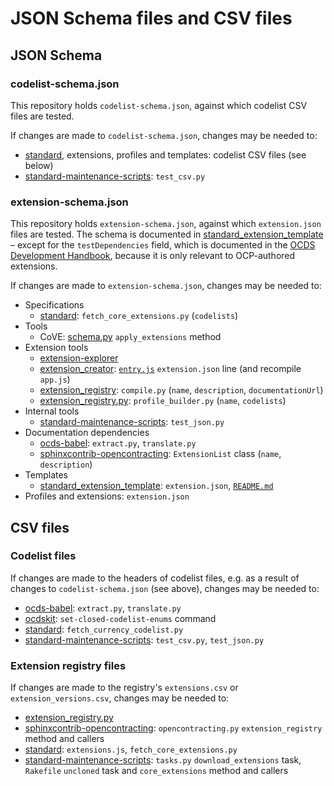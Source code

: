 # JSON Schema files and CSV files

## JSON Schema

### codelist-schema.json

This repository holds `codelist-schema.json`, against which codelist CSV files are tested.

If changes are made to `codelist-schema.json`, changes may be needed to:

* [standard](https://github.com/open-contracting/standard), extensions, profiles and templates: codelist CSV files (see below)
* [standard-maintenance-scripts](https://github.com/open-contracting/standard-maintenance-scripts): `test_csv.py`

### extension-schema.json

This repository holds `extension-schema.json`, against which `extension.json` files are tested. The schema is documented in [standard_extension_template](https://github.com/open-contracting/standard_extension_template#extensionjson) – except for the `testDependencies` field, which is documented in the [OCDS Development Handbook](https://ocds-standard-development-handbook.readthedocs.io/en/latest/extensions/), because it is only relevant to OCP-authored extensions.

If changes are made to `extension-schema.json`, changes may be needed to:

* Specifications
  * [standard](https://github.com/open-contracting/standard): `fetch_core_extensions.py` (`codelists`)
* Tools
  * CoVE: [schema.py](https://github.com/open-contracting/lib-cove-ocds/blob/main/libcoveocds/schema.py) `apply_extensions` method
* Extension tools
  * [extension-explorer](https://github.com/open-contracting/extension-explorer)
  * [extension_creator](https://github.com/open-contracting/extension_creator): [`entry.js`](https://github.com/open-contracting/extension_creator/blob/gh-pages/entry.js#L125) `extension.json` line (and recompile `app.js`)
  * [extension_registry](https://github.com/open-contracting/extension_registry): `compile.py` (`name`, `description`, `documentationUrl`)
  * [extension_registry.py](https://github.com/open-contracting/extension_registry.py): `profile_builder.py` (`name`, `codelists`)
* Internal tools
  * [standard-maintenance-scripts](https://github.com/open-contracting/standard-maintenance-scripts): `test_json.py`
* Documentation dependencies
  * [ocds-babel](https://github.com/open-contracting/ocds-babel): `extract.py`, `translate.py`
  * [sphinxcontrib-opencontracting](https://github.com/open-contracting/sphinxcontrib-opencontracting): `ExtensionList` class (`name`, `description`)
* Templates
  * [standard_extension_template](https://github.com/open-contracting/standard_extension_template): `extension.json`, [`README.md`](https://github.com/open-contracting/standard_extension_template#extensionjson)
* Profiles and extensions: `extension.json`

## CSV files

### Codelist files

If changes are made to the headers of codelist files, e.g. as a result of changes to `codelist-schema.json` (see above), changes may be needed to:

* [ocds-babel](https://github.com/open-contracting/ocds-babel): `extract.py`, `translate.py`
* [ocdskit](https://github.com/open-contracting/ocdskit): `set-closed-codelist-enums` command
* [standard](https://github.com/open-contracting/standard): `fetch_currency_codelist.py`
* [standard-maintenance-scripts](https://github.com/open-contracting/standard-maintenance-scripts): `test_csv.py`, `test_json.py`

### Extension registry files

If changes are made to the registry's `extensions.csv` or `extension_versions.csv`, changes may be needed to:

* [extension_registry.py](https://github.com/open-contracting/extension_registry.py)
* [sphinxcontrib-opencontracting](https://github.com/open-contracting/sphinxcontrib-opencontracting): `opencontracting.py` `extension_registry` method and callers
* [standard](https://github.com/open-contracting/standard): `extensions.js`, `fetch_core_extensions.py`
* [standard-maintenance-scripts](https://github.com/open-contracting/standard-maintenance-scripts): `tasks.py` `download_extensions` task, `Rakefile` `uncloned` task and `core_extensions` method and callers
